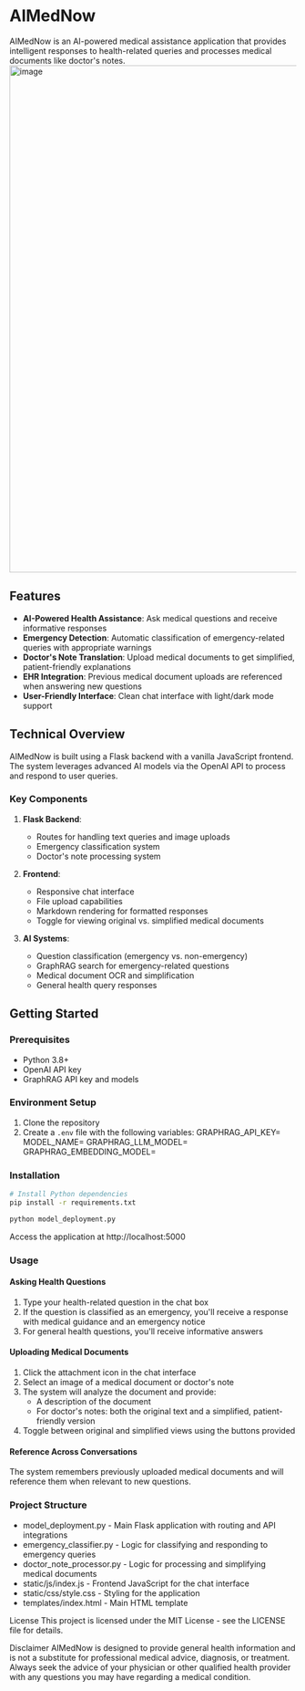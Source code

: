 # AIMedNow

AIMedNow is an AI-powered medical assistance application that provides intelligent responses to health-related queries and processes medical documents like doctor's notes.
<img width="889" alt="image" src="https://github.com/user-attachments/assets/72f077f9-fcc1-4b0f-b464-c250897c15a4" />

## Features

- **AI-Powered Health Assistance**: Ask medical questions and receive informative responses
- **Emergency Detection**: Automatic classification of emergency-related queries with appropriate warnings
- **Doctor's Note Translation**: Upload medical documents to get simplified, patient-friendly explanations
- **EHR Integration**: Previous medical document uploads are referenced when answering new questions
- **User-Friendly Interface**: Clean chat interface with light/dark mode support

## Technical Overview

AIMedNow is built using a Flask backend with a vanilla JavaScript frontend. The system leverages advanced AI models via the OpenAI API to process and respond to user queries.

### Key Components

1. **Flask Backend**:
   - Routes for handling text queries and image uploads
   - Emergency classification system
   - Doctor's note processing system

2. **Frontend**:
   - Responsive chat interface
   - File upload capabilities
   - Markdown rendering for formatted responses
   - Toggle for viewing original vs. simplified medical documents

3. **AI Systems**:
   - Question classification (emergency vs. non-emergency)
   - GraphRAG search for emergency-related questions
   - Medical document OCR and simplification
   - General health query responses

## Getting Started

### Prerequisites

- Python 3.8+
- OpenAI API key
- GraphRAG API key and models

### Environment Setup

1. Clone the repository
2. Create a `.env` file with the following variables:
   GRAPHRAG_API_KEY=
   MODEL_NAME=
   GRAPHRAG_LLM_MODEL=
   GRAPHRAG_EMBEDDING_MODEL=

### Installation

```bash
# Install Python dependencies
pip install -r requirements.txt

python model_deployment.py
```

Access the application at http://localhost:5000

### Usage

#### Asking Health Questions
1. Type your health-related question in the chat box
2. If the question is classified as an emergency, you'll receive a response with medical guidance and an emergency notice
3. For general health questions, you'll receive informative answers

#### Uploading Medical Documents
1. Click the attachment icon in the chat interface
2. Select an image of a medical document or doctor's note
3. The system will analyze the document and provide:
   * A description of the document
   * For doctor's notes: both the original text and a simplified, patient-friendly version
4. Toggle between original and simplified views using the buttons provided

#### Reference Across Conversations
The system remembers previously uploaded medical documents and will reference them when relevant to new questions.

### Project Structure
* model_deployment.py - Main Flask application with routing and API integrations
* emergency_classifier.py - Logic for classifying and responding to emergency queries
* doctor_note_processor.py - Logic for processing and simplifying medical documents
* static/js/index.js - Frontend JavaScript for the chat interface
* static/css/style.css - Styling for the application
* templates/index.html - Main HTML template


License
This project is licensed under the MIT License - see the LICENSE file for details.

Disclaimer
AIMedNow is designed to provide general health information and is not a substitute for professional medical advice, diagnosis, or treatment. Always seek the advice of your physician or other qualified health provider with any questions you may have regarding a medical condition.
```


